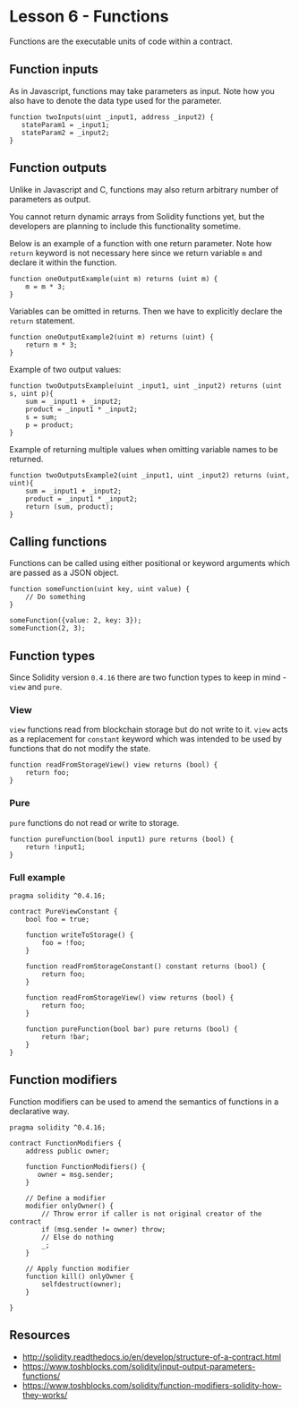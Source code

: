 # Lesson 6 - Functions

Functions are the executable units of code within a contract.

## Function inputs

As in Javascript, functions may take parameters as input. Note how you also have to denote the data type used for the parameter.

```
function twoInputs(uint _input1, address _input2) {
   stateParam1 = _input1;
   stateParam2 = _input2;
}
```

## Function outputs

Unlike in Javascript and C, functions may also return arbitrary number of parameters as output.

You cannot return dynamic arrays from Solidity functions yet, but the developers are planning to include this functionality sometime.

Below is an example of a function with one return parameter. Note how `return` keyword is not necessary here since we return
variable `m` and declare it within the function.

```
function oneOutputExample(uint m) returns (uint m) {
    m = m * 3;
}
```

Variables can be omitted in returns. Then we have to explicitly declare the `return` statement.

```
function oneOutputExample2(uint m) returns (uint) {
    return m * 3;
}
```

Example of two output values:

```
function twoOutputsExample(uint _input1, uint _input2) returns (uint s, uint p){
    sum = _input1 + _input2;
    product = _input1 * _input2;
    s = sum;
    p = product;
}
```

Example of returning multiple values when omitting variable names to be returned.

```
function twoOutputsExample2(uint _input1, uint _input2) returns (uint, uint){
    sum = _input1 + _input2;
    product = _input1 * _input2;
    return (sum, product);
}
```

## Calling functions

Functions can be called using either positional or keyword arguments which are passed as a JSON object.

```
function someFunction(uint key, uint value) {
	// Do something
}

someFunction({value: 2, key: 3});
someFunction(2, 3);
```

## Function types

Since Solidity version `0.4.16` there are two function types to keep in mind - `view` and `pure`.

### View

`view` functions read from blockchain storage but do not write to it. `view` acts as a replacement for `constant` keyword which was intended to be used by functions that do not modify the state.

```
function readFromStorageView() view returns (bool) {
	return foo;
}
```

### Pure

`pure` functions do not read or write to storage.

```
function pureFunction(bool input1) pure returns (bool) {
	return !input1;
}
```

### Full example

```
pragma solidity ^0.4.16; 

contract PureViewConstant {
	bool foo = true;
	
	function writeToStorage() {
	    foo = !foo;
	}
	
	function readFromStorageConstant() constant returns (bool) {
	    return foo;
	}
	
	function readFromStorageView() view returns (bool) {
	    return foo;
	}
	
	function pureFunction(bool bar) pure returns (bool) {
	    return !bar;
	}
}
```

## Function modifiers

Function modifiers can be used to amend the semantics of functions in a declarative way.

```
pragma solidity ^0.4.16; 

contract FunctionModifiers {
	address public owner;

    function FunctionModifiers() {
       owner = msg.sender;
    }

    // Define a modifier
    modifier onlyOwner() {
        // Throw error if caller is not original creator of the contract
        if (msg.sender != owner) throw;
        // Else do nothing
        _;
    }

    // Apply function modifier
    function kill() onlyOwner { 
    	selfdestruct(owner);
    }

}
```

## Resources

- http://solidity.readthedocs.io/en/develop/structure-of-a-contract.html
- https://www.toshblocks.com/solidity/input-output-parameters-functions/
- https://www.toshblocks.com/solidity/function-modifiers-solidity-how-they-works/